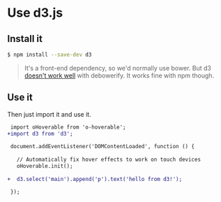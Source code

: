# Use d3.js

## Install it

```sh
$ npm install --save-dev d3
```

> It's a front-end dependency, so we'd normally use bower. But d3 [doesn't work well](https://github.com/eugeneware/debowerify/issues/19) with debowerify. It works fine with npm though.


## Use it

Then just import it and use it.

```diff
 import oHoverable from 'o-hoverable';
+import d3 from 'd3';
 
 document.addEventListener('DOMContentLoaded', function () {
 
   // Automatically fix hover effects to work on touch devices
   oHoverable.init();
 
+  d3.select('main').append('p').text('hello from d3!');
 
 });
```
